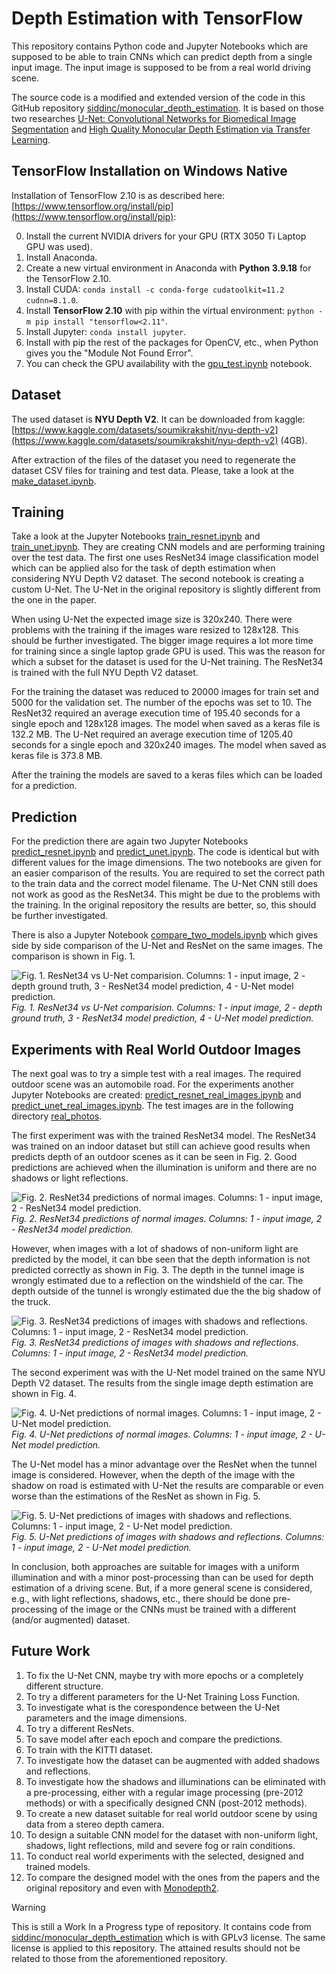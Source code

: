 # Depth Estimation with TensorFlow

This repository contains Python code and Jupyter Notebooks which are supposed to be able to train CNNs which can predict depth from a single input image. The input image is supposed to be from a real world driving scene.

The source code is a modified and extended version of the code in this GitHub repository [siddinc/monocular_depth_estimation](https://github.com/siddinc/monocular_depth_estimation). It is based on those two researches [U-Net: Convolutional Networks for Biomedical Image Segmentation](https://arxiv.org/abs/1505.04597) and [High Quality Monocular Depth Estimation via Transfer Learning](https://arxiv.org/abs/1812.11941).

## TensorFlow Installation on Windows Native

Installation of TensorFlow 2.10 is as described here: [https://www.tensorflow.org/install/pip](https://www.tensorflow.org/install/pip):

0. Install the current NVIDIA drivers for your GPU (RTX 3050 Ti Laptop GPU was used).
1. Install Anaconda.
2. Create a new virtual environment in Anaconda with **Python 3.9.18** for the TensorFlow 2.10.
3. Install CUDA: `conda install -c conda-forge cudatoolkit=11.2 cudnn=8.1.0`.
4. Install **TensorFlow 2.10** with pip within the virtual environment: `python -m pip install "tensorflow<2.11"`.
5. Install Jupyter: `conda install jupyter`.
6. Install with pip the rest of the packages for OpenCV, etc., when Python gives you the "Module Not Found Error".
7. You can check the GPU availability with the [gpu_test.ipynb](gpu_test.ipynb) notebook.

## Dataset

The used dataset is **NYU Depth V2**. It can be downloaded from kaggle: [https://www.kaggle.com/datasets/soumikrakshit/nyu-depth-v2](https://www.kaggle.com/datasets/soumikrakshit/nyu-depth-v2) (4GB).

After extraction of the files of the dataset you need to regenerate the dataset CSV files for training and test data. Please, take a look at the [make_dataset.ipynb](make_dataset.ipynb).

## Training

Take a look at the Jupyter Notebooks [train_resnet.ipynb](train_resnet.ipynb) and [train_unet.ipynb](train_unet.ipynb). They are creating CNN models and are performing training over the test data. The first one uses ResNet34 image classification model which can be applied also for the task of depth estimation when considering NYU Depth V2 dataset. The second notebook is creating a custom U-Net. The U-Net in the original repository is slightly different from the one in the paper.

When using U-Net the expected image size is 320x240. There were problems with the training if the images ware resized to 128x128. This should be further investigated. The bigger image requires a lot more time for training since a single laptop grade GPU is used. This was the reason for which a subset for the dataset is used for the U-Net training. The ResNet34 is trained with the full NYU Depth V2 dataset.

For the training the dataset was reduced to 20000 images for train set and 5000 for the validation set. The number of the epochs was set to 10. The ResNet32 required an average execution time of 195.40 seconds for a single epoch and 128x128 images. The model when saved as a keras file is 132.2 MB. The U-Net required an average execution time of 1205.40 seconds for a single epoch and 320x240 images. The model when saved as keras file is 373.8 MB.

After the training the models are saved to a keras files which can be loaded for a prediction.

## Prediction

For the prediction there are again two Jupyter Notebooks [predict_resnet.ipynb](predict_resnet.ipynb) and [predict_unet.ipynb](predict_unet.ipynb). The code is identical but with different values for the image dimensions. The two notebooks are given for an easier comparison of the results. You are required to set the correct path to the train data and the correct model filename. The U-Net CNN still does not work as good as the ResNet34. This might be due to the problems with the training. In the original repository the results are better, so, this should be further investigated.

There is also a Jupyter Notebook [compare_two_models.ipynb](compare_two_models.ipynb) which gives side by side comparison of the U-Net and ResNet on the same images. The comparison is shown in Fig. 1.

![Fig. 1. ResNet34 vs U-Net comparision. Columns: 1 - input image, 2 - depth ground truth, 3 - ResNet34 model prediction, 4 - U-Net model prediction.](./docs/resnet_vs_unet.png)
*Fig. 1. ResNet34 vs U-Net comparision. Columns: 1 - input image, 2 - depth ground truth, 3 - ResNet34 model prediction, 4 - U-Net model prediction.*

## Experiments with Real World Outdoor Images

The next goal was to try a simple test with a real images. The required outdoor scene was an automobile road. For the experiments another Jupyter Notebooks are created: [predict_resnet_real_images.ipynb](predict_resnet_real_images.ipynb) and [predict_unet_real_images.ipynb](predict_unet_real_images.ipynb). The test images are in the following directory [real_photos](./real_photos/).

The first experiment was with the trained ResNet34 model. The ResNet34 was trained on an indoor dataset but still can achieve good results when predicts depth of an outdoor scenes as it can be seen in Fig. 2. Good predictions are achieved when the illumination is uniform and there are no shadows or light reflections.

![Fig. 2. ResNet34 predictions of normal images. Columns: 1 - input image, 2 - ResNet34 model prediction.](./docs/resnet34_normal_photos_predictions.png)
*Fig. 2. ResNet34 predictions of normal images. Columns: 1 - input image, 2 - ResNet34 model prediction.*

However, when images with a lot of shadows of non-uniform light are predicted by the model, it can bbe seen that the depth information is not predicted correctly as shown in Fig. 3. The depth in the tunnel image is wrongly estimated due to a reflection on the windshield of the car. The depth outside of the tunnel is wrongly estimated due the the big shadow of the truck.

![Fig. 3. ResNet34 predictions of images with shadows and reflections. Columns: 1 - input image, 2 - ResNet34 model prediction.](./docs/resnet34_difficult_photos_predictions.png)
*Fig. 3. ResNet34 predictions of images with shadows and reflections. Columns: 1 - input image, 2 - ResNet34 model prediction.*

The second experiment was with the U-Net model trained on the same NYU Depth V2 dataset. The results from the single image depth estimation are shown in Fig. 4.

![Fig. 4. U-Net predictions of normal images. Columns: 1 - input image, 2 - U-Net model prediction.](./docs/unet_normal_photos_predictions.png)
*Fig. 4. U-Net predictions of normal images. Columns: 1 - input image, 2 - U-Net model prediction.*

The U-Net model has a minor advantage over the ResNet when the tunnel image is considered. However, when the depth of the image with the shadow on road is estimated with U-Net the results are comparable or even worse than the estimations of the ResNet as shown in Fig. 5.

![Fig. 5. U-Net predictions of images with shadows and reflections. Columns: 1 - input image, 2 - U-Net model prediction.](./docs/unet_difficult_photos_predictions.png)
*Fig. 5. U-Net predictions of images with shadows and reflections. Columns: 1 - input image, 2 - U-Net model prediction.*

In conclusion, both approaches are suitable for images with a uniform illumination and with a minor post-processing than can be used for depth estimation of a driving scene. But, if a more general scene is considered, e.g., with light reflections, shadows, etc., there should be done pre-processing of the image or the CNNs must be trained with a different (and/or augmented) dataset.

## Future Work

1. To fix the U-Net CNN, maybe try with more epochs or a completely different structure.
2. To try a different parameters for the U-Net Training Loss Function.
3. To investigate what is the corespondence between the U-Net parameters and the image dimensions.
4. To try a different ResNets.
5. To save model after each epoch and compare the predictions.
6. To train with the KITTI dataset.
7. To investigate how the dataset can be augmented with added shadows and reflections.
8. To investigate how the shadows and illuminations can be eliminated with a pre-processing, either with a regular image processing (pre-2012 methods) or with a specifically designed CNN (post-2012 methods).
9. To create a new dataset suitable for real world outdoor scene by using data from a stereo depth camera.
10. To design a suitable CNN model for the dataset with non-uniform light, shadows, light reflections, mild and severe fog or rain conditions.
11. To conduct real world experiments with the selected, designed and trained models.
12. To compare the designed model with the ones from the papers and the original repository and even with [Monodepth2](https://github.com/nianticlabs/monodepth2).

> [!WARNING]  
> This is still a Work In a Progress type of repository. It contains code from [siddinc/monocular_depth_estimation](https://github.com/siddinc/monocular_depth_estimation) which is with GPLv3 license. The same license is applied to this repository. The attained results should not be related to those from the aforementioned repository.